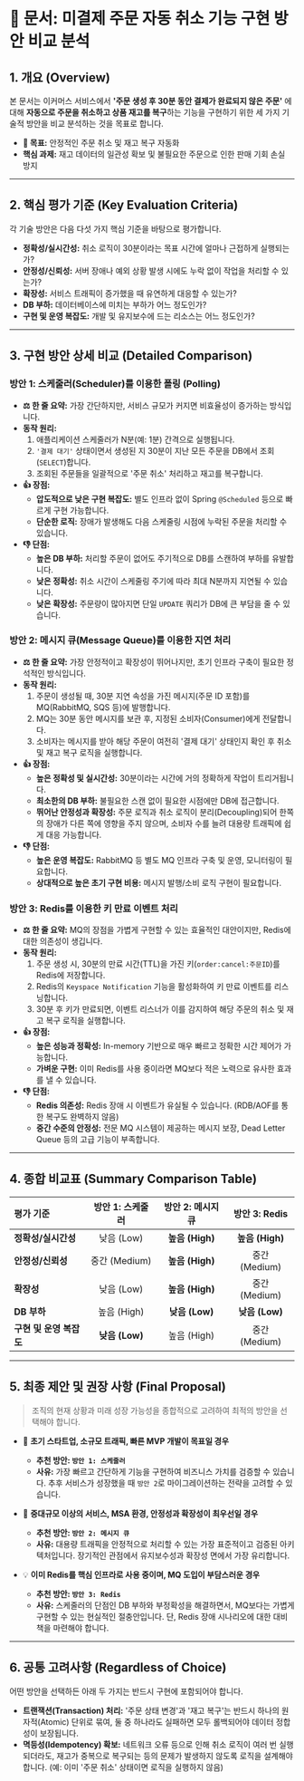 # 📄 문서: 미결제 주문 자동 취소 기능 구현 방안 비교 분석

## 1. 개요 (Overview)

본 문서는 이커머스 서비스에서 **'주문 생성 후 30분 동안 결제가 완료되지 않은 주문'** 에 대해 **자동으로 주문을 취소하고 상품 재고를 복구**하는 기능을 구현하기 위한 세 가지 기술적 방안을 비교 분석하는 것을 목표로 합니다.

-   **🎯 목표:** 안정적인 주문 취소 및 재고 복구 자동화
-   **핵심 과제:** 재고 데이터의 일관성 확보 및 불필요한 주문으로 인한 판매 기회 손실 방지

---

## 2. 핵심 평가 기준 (Key Evaluation Criteria)

각 기술 방안은 다음 다섯 가지 핵심 기준을 바탕으로 평가합니다.

-   **정확성/실시간성:** 취소 로직이 30분이라는 목표 시간에 얼마나 근접하게 실행되는가?
-   **안정성/신뢰성:** 서버 장애나 예외 상황 발생 시에도 누락 없이 작업을 처리할 수 있는가?
-   **확장성:** 서비스 트래픽이 증가했을 때 유연하게 대응할 수 있는가?
-   **DB 부하:** 데이터베이스에 미치는 부하가 어느 정도인가?
-   **구현 및 운영 복잡도:** 개발 및 유지보수에 드는 리소스는 어느 정도인가?

---

## 3. 구현 방안 상세 비교 (Detailed Comparison)

### 방안 1: 스케줄러(Scheduler)를 이용한 폴링 (Polling)

-   **⚖️ 한 줄 요약:** 가장 간단하지만, 서비스 규모가 커지면 비효율성이 증가하는 방식입니다.
-   **동작 원리:**
    1.  애플리케이션 스케줄러가 N분(예: 1분) 간격으로 실행됩니다.
    2.  `'결제 대기'` 상태이면서 생성된 지 30분이 지난 모든 주문을 DB에서 조회(`SELECT`)합니다.
    3.  조회된 주문들을 일괄적으로 '주문 취소' 처리하고 재고를 복구합니다.
-   **👍 장점:**
    -   **압도적으로 낮은 구현 복잡도:** 별도 인프라 없이 Spring `@Scheduled` 등으로 빠르게 구현 가능합니다.
    -   **단순한 로직:** 장애가 발생해도 다음 스케줄링 시점에 누락된 주문을 처리할 수 있습니다.
-   **👎 단점:**
    -   **높은 DB 부하:** 처리할 주문이 없어도 주기적으로 DB를 스캔하여 부하를 유발합니다.
    -   **낮은 정확성:** 취소 시간이 스케줄링 주기에 따라 최대 N분까지 지연될 수 있습니다.
    -   **낮은 확장성:** 주문량이 많아지면 단일 `UPDATE` 쿼리가 DB에 큰 부담을 줄 수 있습니다.

### 방안 2: 메시지 큐(Message Queue)를 이용한 지연 처리

-   **⚖️ 한 줄 요약:** 가장 안정적이고 확장성이 뛰어나지만, 초기 인프라 구축이 필요한 정석적인 방식입니다.
-   **동작 원리:**
    1.  주문이 생성될 때, 30분 지연 속성을 가진 메시지(주문 ID 포함)를 MQ(RabbitMQ, SQS 등)에 발행합니다.
    2.  MQ는 30분 동안 메시지를 보관 후, 지정된 소비자(Consumer)에게 전달합니다.
    3.  소비자는 메시지를 받아 해당 주문이 여전히 '결제 대기' 상태인지 확인 후 취소 및 재고 복구 로직을 실행합니다.
-   **👍 장점:**
    -   **높은 정확성 및 실시간성:** 30분이라는 시간에 거의 정확하게 작업이 트리거됩니다.
    -   **최소한의 DB 부하:** 불필요한 스캔 없이 필요한 시점에만 DB에 접근합니다.
    -   **뛰어난 안정성과 확장성:** 주문 로직과 취소 로직이 분리(Decoupling)되어 한쪽의 장애가 다른 쪽에 영향을 주지 않으며, 소비자 수를 늘려 대용량 트래픽에 쉽게 대응 가능합니다.
-   **👎 단점:**
    -   **높은 운영 복잡도:** RabbitMQ 등 별도 MQ 인프라 구축 및 운영, 모니터링이 필요합니다.
    -   **상대적으로 높은 초기 구현 비용:** 메시지 발행/소비 로직 구현이 필요합니다.

### 방안 3: Redis를 이용한 키 만료 이벤트 처리

-   **⚖️ 한 줄 요약:** MQ의 장점을 가볍게 구현할 수 있는 효율적인 대안이지만, Redis에 대한 의존성이 생깁니다.
-   **동작 원리:**
    1.  주문 생성 시, 30분의 만료 시간(TTL)을 가진 키(`order:cancel:주문ID`)를 Redis에 저장합니다.
    2.  Redis의 `Keyspace Notification` 기능을 활성화하여 키 만료 이벤트를 리스닝합니다.
    3.  30분 후 키가 만료되면, 이벤트 리스너가 이를 감지하여 해당 주문의 취소 및 재고 복구 로직을 실행합니다.
-   **👍 장점:**
    -   **높은 성능과 정확성:** In-memory 기반으로 매우 빠르고 정확한 시간 제어가 가능합니다.
    -   **가벼운 구현:** 이미 Redis를 사용 중이라면 MQ보다 적은 노력으로 유사한 효과를 낼 수 있습니다.
-   **👎 단점:**
    -   **Redis 의존성:** Redis 장애 시 이벤트가 유실될 수 있습니다. (RDB/AOF를 통한 복구도 완벽하지 않음)
    -   **중간 수준의 안정성:** 전문 MQ 시스템이 제공하는 메시지 보장, Dead Letter Queue 등의 고급 기능이 부족합니다.

---

## 4. 종합 비교표 (Summary Comparison Table)

| 평가 기준 | 방안 1: 스케줄러 | 방안 2: 메시지 큐 | 방안 3: Redis |
| :--- | :---: | :---: | :---: |
| **정확성/실시간성** | 낮음 (Low) | **높음 (High)** | **높음 (High)** |
| **안정성/신뢰성** | 중간 (Medium) | **높음 (High)** | 중간 (Medium) |
| **확장성** | 낮음 (Low) | **높음 (High)** | 중간 (Medium) |
| **DB 부하** | 높음 (High) | **낮음 (Low)** | **낮음 (Low)** |
| **구현 및 운영 복잡도**| **낮음 (Low)** | 높음 (High) | 중간 (Medium) |

---

## 5. 최종 제안 및 권장 사항 (Final Proposal)

> 조직의 현재 상황과 미래 성장 가능성을 종합적으로 고려하여 최적의 방안을 선택해야 합니다.

-   🚀 **초기 스타트업, 소규모 트래픽, 빠른 MVP 개발이 목표일 경우**
    -   **추천 방안: `방안 1: 스케줄러`**
    -   **사유:** 가장 빠르고 간단하게 기능을 구현하여 비즈니스 가치를 검증할 수 있습니다. 추후 서비스가 성장했을 때 `방안 2`로 마이그레이션하는 전략을 고려할 수 있습니다.

-   🏢 **중대규모 이상의 서비스, MSA 환경, 안정성과 확장성이 최우선일 경우**
    -   **추천 방안: `방안 2: 메시지 큐`**
    -   **사유:** 대용량 트래픽을 안정적으로 처리할 수 있는 가장 표준적이고 검증된 아키텍처입니다. 장기적인 관점에서 유지보수성과 확장성 면에서 가장 유리합니다.

-   💡 **이미 Redis를 핵심 인프라로 사용 중이며, MQ 도입이 부담스러운 경우**
    -   **추천 방안: `방안 3: Redis`**
    -   **사유:** 스케줄러의 단점인 DB 부하와 부정확성을 해결하면서, MQ보다는 가볍게 구현할 수 있는 현실적인 절충안입니다. 단, Redis 장애 시나리오에 대한 대비책을 마련해야 합니다.

---

## 6. 공통 고려사항 (Regardless of Choice)

어떤 방안을 선택하든 아래 두 가지는 반드시 구현에 포함되어야 합니다.

-   **트랜잭션(Transaction) 처리:** '주문 상태 변경'과 '재고 복구'는 반드시 하나의 원자적(Atomic) 단위로 묶여, 둘 중 하나라도 실패하면 모두 롤백되어야 데이터 정합성이 보장됩니다.
-   **멱등성(Idempotency) 확보:** 네트워크 오류 등으로 인해 취소 로직이 여러 번 실행되더라도, 재고가 중복으로 복구되는 등의 문제가 발생하지 않도록 로직을 설계해야 합니다. (예: 이미 '주문 취소' 상태이면 로직을 실행하지 않음)
